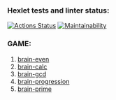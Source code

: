 ### Hexlet tests and linter status:
[![Actions Status](https://github.com/sergeikuz/python-project-49/workflows/hexlet-check/badge.svg)](https://github.com/sergeikuz/python-project-49/actions)
[![Maintainability](https://api.codeclimate.com/v1/badges/ab58d38fde5644fe65ba/maintainability)](https://codeclimate.com/github/sergeikuz/python-project-49/maintainability)

### GAME:
1. [brain-even](https://asciinema.org/a/FesnuWUtAVWKbzqHtm4aLvBAM)
2. [brain-calc](https://asciinema.org/a/1nFyGQOECgY2kvFhQEsgZ47ic)
3. [brain-gcd](https://asciinema.org/a/EfVryCIKaMMTbZuhB7m86BJQ9)
4. [brain-progression](https://asciinema.org/a/xsNZ3k08JJ2IiDEZbZFYSiYEm)
5. [brain-prime](https://asciinema.org/a/QXzKEMu15Bi5WGoKgOvtO2rjG)
